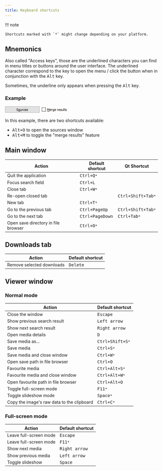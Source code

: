 ```yaml
---
title: Keyboard shortcuts
---
```



!!! note

    Shortcuts marked with `*` might change depending on your platform.

## Mnemonics

Also called "Access keys", those are the underlined characters you can find in menu titles or buttons around the user interface. The underlined character correspond to the key to open the menu / click the button when in conjunction with the <kbd>Alt</kbd> key.

Sometimes, the underline only appears when pressing the <kbd>Alt</kbd> key.

### Example
![example](img/mnemonics.png)

In this example, there are two shortcuts available:
* <kbd>Alt+O</kbd> to open the sources window
* <kbd>Alt+M</kbd> to toggle the "merge results" feature

## Main window

| Action | Default shortcut | Qt Shortcut |
|---|---|---|
| Quit the application | <kbd>Ctrl+Q</kbd>`*` |
| Focus search field | <kbd>Ctrl+L</kbd> |
| Close tab | <kbd>Ctrl+W</kbd>`*`|
| Re-open closed tab | | <kbd>Ctrl+Shift+Tab</kbd>`*` |
| New tab | <kbd>Ctrl+T</kbd>`*` |
| Go to the previous tab | <kbd>Ctrl+PageUp</kbd> | <kbd>Ctrl+Shift+Tab</kbd>`*` |
| Go to the next tab | <kbd>Ctrl+PageDown</kbd> | <kbd>Ctrl+Tab</kbd>`*` |
| Open save directory in file browser | <kbd>Ctrl+O</kbd>`*` |

## Downloads tab

| Action | Default shortcut |
|---|---|
| Remove selected downloads | <kbd>Delete</kbd> |

## Viewer window

### Normal mode

| Action | Default shortcut |
|---|---|
| Close the window | <kbd>Escape</kbd> |
| Show previous search result | <kbd>Left arrow</kbd> |
| Show next search result | <kbd>Right arrow</kbd> |
| Open media details | <kbd>D</kbd> |
| Save media as... | <kbd>Ctrl+Shift+S</kbd>`*` |
| Save media | <kbd>Ctrl+S</kbd>`*` |
| Save media and close window | <kbd>Ctrl+W</kbd>`*` |
| Open save path in file browser | <kbd>Ctrl+O</kbd> |
| Favourite media | <kbd>Ctrl+Alt+S</kbd>`*` |
| Favourite media and close window | <kbd>Ctrl+Alt+W</kbd>`*` |
| Open favourite path in file browser | <kbd>Ctrl+Alt+O</kbd> |
| Toggle full-screen mode | <kbd>F11</kbd>`*` |
| Toggle slideshow mode | <kbd>Space</kbd>`*` |
| Copy the image's raw data to the clipboard | <kbd>Ctrl+C</kbd>`*` |

### Full-screen mode

| Action | Default shortcut |
|---|---|
| Leave full-screen mode | <kbd>Escape</kbd> |
| Leave full-screen mode | <kbd>F11</kbd>`*` |
| Show next media | <kbd>Right arrow</kbd> |
| Show previous media | <kbd>Left arrow</kbd> |
| Toggle slideshow | <kbd>Space</kbd> |
